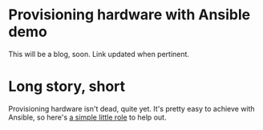 # Provisioning hardware with Ansible demo

This will be a blog, soon. Link updated when pertinent.

# Long story, short

Provisioning hardware isn't dead, quite yet. It's pretty easy to achieve with
Ansible, so here's [a simple little role](roles/kickstart) to help out.

